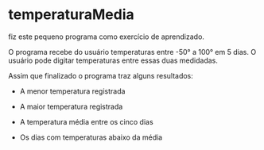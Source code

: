 # temperaturaMedia
fiz este pequeno programa como exercício de aprendizado.

O programa recebe do usuário temperaturas entre -50° a 100° em 5 dias.
O usuário pode digitar temperaturas entre essas duas medidadas.

Assim que finalizado o programa traz alguns resultados:

- A menor temperatura registrada

- A maior temperatura registrada

- A temperatura média entre os cinco dias

- Os dias com temperaturas abaixo da média
